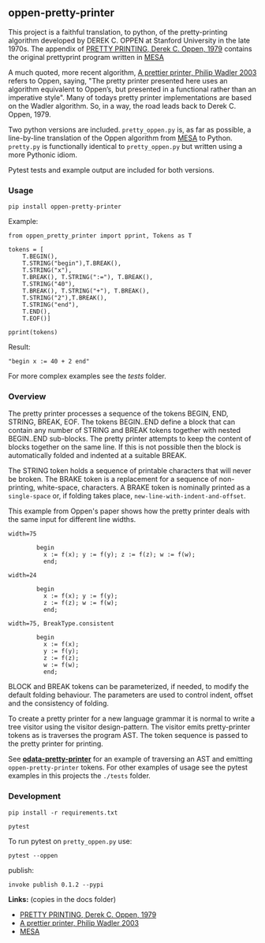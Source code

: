 ## oppen-pretty-printer

This project is a faithful translation, to python, of the
pretty-printing algorithm developed by DEREK C. OPPEN at Stanford  University
in the late 1970s. The appendix of [PRETTY PRINTING, Derek C. Oppen, 1979] contains
the original prettyprint program written in [MESA]

A much quoted, more recent algorithm, [A prettier printer, Philip Wadler 2003] refers to
Oppen, saying, "The pretty printer presented here uses an algorithm equivalent to Oppen’s, but presented
in a functional rather than an imperative style". Many of todays pretty printer implementations
are based on the Wadler algorithm. So, in a way, the road leads back to Derek C. Oppen, 1979.

Two python versions are included. `pretty_oppen.py` is, as far as possible, a
line-by-line translation of the Oppen algorithm from [MESA] to Python. `pretty.py` is
functionally identical to `pretty_oppen.py` but written using a more Pythonic idiom.

Pytest tests and example output are included for both versions.


### Usage

	pip install oppen-pretty-printer

Example:
```
from oppen_pretty_printer import pprint, Tokens as T

tokens = [
    T.BEGIN(),
    T.STRING("begin"),T.BREAK(),
    T.STRING("x"),
    T.BREAK(), T.STRING(":="), T.BREAK(),
    T.STRING("40"),
    T.BREAK(), T.STRING("+"), T.BREAK(),
    T.STRING("2"),T.BREAK(),
    T.STRING("end"),
    T.END(),
    T.EOF()]

pprint(tokens)
```

Result:

    "begin x := 40 + 2 end"

For more complex examples see the *tests* folder.

### Overview

The pretty printer processes a sequence of the tokens BEGIN, END, STRING, BREAK, EOF.
The tokens BEGIN..END define a block that can contain any number of STRING and BREAK
tokens together with nested BEGIN..END sub-blocks. The pretty printer attempts
to keep the content of blocks together on the same line. If this is not possible
then the block is automatically folded and indented at a suitable BREAK.

The STRING token holds a sequence of printable characters that will never be broken. The BRAKE token
is a replacement for a sequence of non-printing, white-space, characters. A
BRAKE token is nominally printed as a `single-space` or, if
folding takes place, `new-line-with-indent-and-offset`.

This example from Oppen's paper shows how the pretty printer deals with the same input for
different line widths.

```
width=75

        begin
          x := f(x); y := f(y); z := f(z); w := f(w);
          end;

width=24

        begin
          x := f(x); y := f(y);
          z := f(z); w := f(w);
          end;

width=75, BreakType.consistent

        begin
          x := f(x);
          y := f(y);
          z := f(z);
          w := f(w);
          end;
```

BLOCK and BREAK tokens can be parameterized, if needed, to modify the default folding
behaviour. The parameters are used to control indent, offset and the consistency of folding.

To create a pretty printer for a new language grammar it is normal to write a tree
visitor using the visitor design-pattern. The visitor emits pretty-printer tokens
as is traverses the program AST. The token sequence is passed to the pretty
printer for printing.

See **[odata-pretty-printer](https://github.com/stevej2608/odata-pretty-printer)** for an
example of traversing an AST and emitting `oppen-pretty-printer` tokens. For other
examples of usage see the pytest examples in this projects the `./tests` folder.


### Development

    pip install -r requirements.txt

    pytest

To run pytest on `pretty_oppen.py` use:

    pytest --oppen


publish:

    invoke publish 0.1.2 --pypi

**Links:** (copies in the docs folder)

* [PRETTY PRINTING, Derek C. Oppen, 1979]
* [A prettier printer, Philip Wadler 2003]
* [MESA]



[PRETTY PRINTING, Derek C. Oppen, 1979]: https://www.cs.tufts.edu/~nr/cs257/archive/derek-oppen/prettyprinting.pdf
[A prettier printer, Philip Wadler 2003]: http://homepages.inf.ed.ac.uk/wadler/papers/prettier/prettier.pdf
[MESA]: http://www.bitsavers.org/pdf/xerox/parc/techReports/CSL-79-3_Mesa_Language_Manual_Version_5.0.pdf
